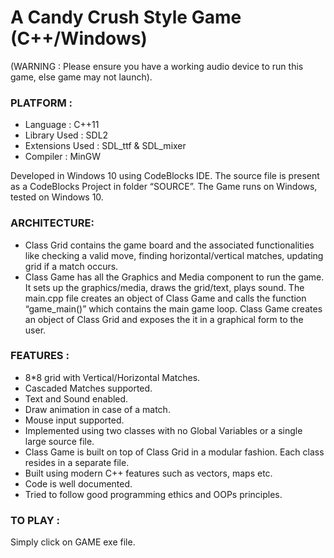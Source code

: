 # A Candy Crush Style Game (C++/Windows)
(WARNING : Please ensure you have a working audio device to run this game, else game
may not launch).

### PLATFORM :
- Language : C++11
- Library Used : SDL2
- Extensions Used : SDL_ttf & SDL_mixer
- Compiler : MinGW

Developed in Windows 10 using CodeBlocks IDE. The source file is present as a CodeBlocks Project in folder “SOURCE”. The Game runs on Windows, tested on Windows 10.

### ARCHITECTURE:
- Class Grid contains the game board and the associated functionalities like checking a
valid move, finding horizontal/vertical matches, updating grid if a match occurs.
- Class Game has all the Graphics and Media component to run the game. It sets up
the graphics/media, draws the grid/text, plays sound.
The main.cpp file creates an object of Class Game and calls the function “game_main()”
which contains the main game loop.
Class Game creates an object of Class Grid and exposes the it in a graphical form to the
user.

### FEATURES :
- 8*8 grid with Vertical/Horizontal Matches.
- Cascaded Matches supported.
- Text and Sound enabled.
- Draw animation in case of a match.
- Mouse input supported.
- Implemented using two classes with no Global Variables or a single large source file.
- Class Game is built on top of Class Grid in a modular fashion. Each class resides in a separate file.
- Built using modern C++ features such as vectors, maps etc.
- Code is well documented.
- Tried to follow good programming ethics and OOPs principles.

### TO PLAY :
Simply click on GAME exe file.